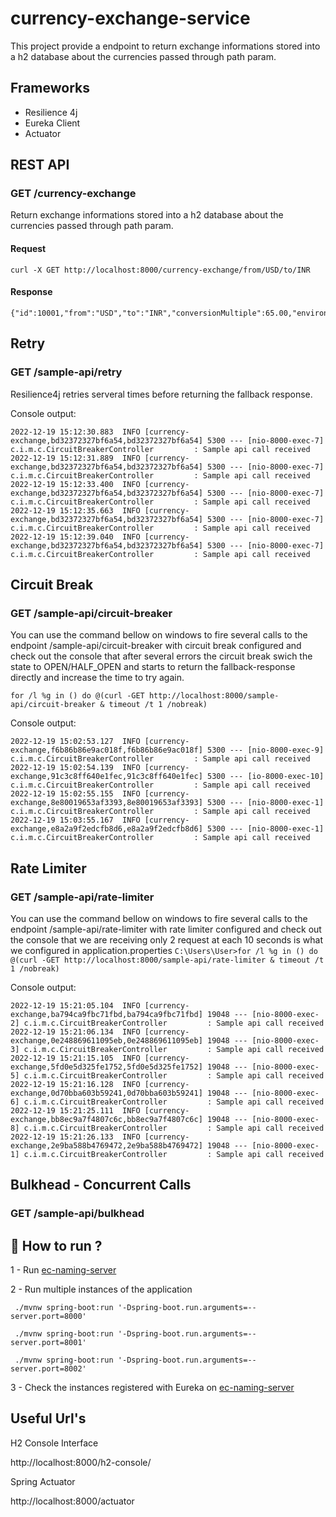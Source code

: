 # currency-exchange-service
This project provide a endpoint to return exchange informations stored into a h2 database about the currencies passed through path param.

## Frameworks
* Resilience 4j
* Eureka Client
* Actuator


## REST API
### GET /currency-exchange
Return exchange informations stored into a h2 database about the currencies passed through path param.
#### Request
```
curl -X GET http://localhost:8000/currency-exchange/from/USD/to/INR
```
#### Response
```
{"id":10001,"from":"USD","to":"INR","conversionMultiple":65.00,"environment":"8000"}
```

## Retry
### GET  /sample-api/retry

Resilience4j retries serveral times before returning the fallback response.

Console output:
```
2022-12-19 15:12:30.883  INFO [currency-exchange,bd32372327bf6a54,bd32372327bf6a54] 5300 --- [nio-8000-exec-7] c.i.m.c.CircuitBreakerController         : Sample api call received
2022-12-19 15:12:31.889  INFO [currency-exchange,bd32372327bf6a54,bd32372327bf6a54] 5300 --- [nio-8000-exec-7] c.i.m.c.CircuitBreakerController         : Sample api call received
2022-12-19 15:12:33.400  INFO [currency-exchange,bd32372327bf6a54,bd32372327bf6a54] 5300 --- [nio-8000-exec-7] c.i.m.c.CircuitBreakerController         : Sample api call received
2022-12-19 15:12:35.663  INFO [currency-exchange,bd32372327bf6a54,bd32372327bf6a54] 5300 --- [nio-8000-exec-7] c.i.m.c.CircuitBreakerController         : Sample api call received
2022-12-19 15:12:39.040  INFO [currency-exchange,bd32372327bf6a54,bd32372327bf6a54] 5300 --- [nio-8000-exec-7] c.i.m.c.CircuitBreakerController         : Sample api call received
```

## Circuit Break

### GET  /sample-api/circuit-breaker
You can use the command bellow on windows to fire several calls to the endpoint  /sample-api/circuit-breaker with circuit break configured and check out the console that after several errors the circuit break swich the state to OPEN/HALF_OPEN and starts to return the fallback-response directly and increase the time to try again.

`for /l %g in () do @(curl -GET http://localhost:8000/sample-api/circuit-breaker & timeout /t 1 /nobreak)`

Console output:
```
2022-12-19 15:02:53.127  INFO [currency-exchange,f6b86b86e9ac018f,f6b86b86e9ac018f] 5300 --- [nio-8000-exec-9] c.i.m.c.CircuitBreakerController         : Sample api call received
2022-12-19 15:02:54.139  INFO [currency-exchange,91c3c8ff640e1fec,91c3c8ff640e1fec] 5300 --- [io-8000-exec-10] c.i.m.c.CircuitBreakerController         : Sample api call received
2022-12-19 15:02:55.155  INFO [currency-exchange,8e80019653af3393,8e80019653af3393] 5300 --- [nio-8000-exec-1] c.i.m.c.CircuitBreakerController         : Sample api call received
2022-12-19 15:03:55.167  INFO [currency-exchange,e8a2a9f2edcfb8d6,e8a2a9f2edcfb8d6] 5300 --- [nio-8000-exec-1] c.i.m.c.CircuitBreakerController         : Sample api call received
```

## Rate Limiter
### GET  /sample-api/rate-limiter
You can use the command bellow on windows to fire several calls to the endpoint  /sample-api/rate-limiter with rate limiter configured and check out the console that we are receiving only 2 request at each 10 seconds is what we configured in application.properties
`C:\Users\User>for /l %g in () do @(curl -GET http://localhost:8000/sample-api/rate-limiter & timeout /t 1 /nobreak)`

Console output:
```
2022-12-19 15:21:05.104  INFO [currency-exchange,ba794ca9fbc71fbd,ba794ca9fbc71fbd] 19048 --- [nio-8000-exec-2] c.i.m.c.CircuitBreakerController         : Sample api call received
2022-12-19 15:21:06.134  INFO [currency-exchange,0e248869611095eb,0e248869611095eb] 19048 --- [nio-8000-exec-3] c.i.m.c.CircuitBreakerController         : Sample api call received
2022-12-19 15:21:15.105  INFO [currency-exchange,5fd0e5d325fe1752,5fd0e5d325fe1752] 19048 --- [nio-8000-exec-5] c.i.m.c.CircuitBreakerController         : Sample api call received
2022-12-19 15:21:16.128  INFO [currency-exchange,0d70bba603b59241,0d70bba603b59241] 19048 --- [nio-8000-exec-6] c.i.m.c.CircuitBreakerController         : Sample api call received
2022-12-19 15:21:25.111  INFO [currency-exchange,bb8ec9a7f4807c6c,bb8ec9a7f4807c6c] 19048 --- [nio-8000-exec-8] c.i.m.c.CircuitBreakerController         : Sample api call received
2022-12-19 15:21:26.133  INFO [currency-exchange,2e9ba588b4769472,2e9ba588b4769472] 19048 --- [nio-8000-exec-1] c.i.m.c.CircuitBreakerController         : Sample api call received
```

## Bulkhead - Concurrent Calls
### GET  /sample-api/bulkhead


## 🚀 How to run ?
1 - Run  [ec-naming-server](https://github.com/aurelios/ce-naming-service)

2 - Run multiple instances of the application
```shell script
 ./mvnw spring-boot:run '-Dspring-boot.run.arguments=--server.port=8000'
```
```shell script
 ./mvnw spring-boot:run '-Dspring-boot.run.arguments=--server.port=8001'
```
```shell script
 ./mvnw spring-boot:run '-Dspring-boot.run.arguments=--server.port=8002'
```
3 - Check the instances registered with Eureka on [ec-naming-server](https://github.com/aurelios/ce-naming-service)
## Useful Url's
H2 Console Interface

http://localhost:8000/h2-console/

Spring Actuator

http://localhost:8000/actuator
